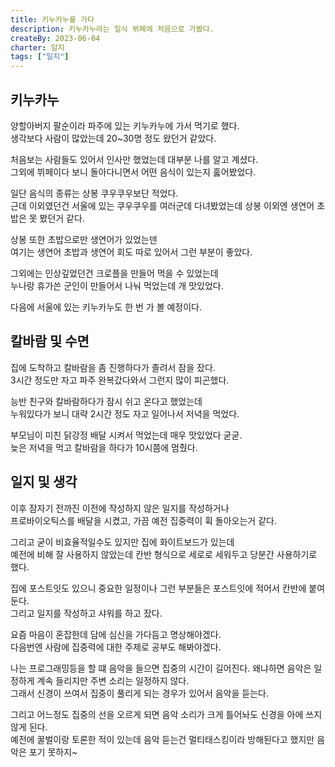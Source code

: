 ```yaml
---
title: 키누카누를 가다
description: 키누카누라는 일식 뷔페에 처음으로 가봤다.
createBy: 2023-06-04
charter: 일지
tags: ["일지"]
---
```


## 키누카누

양할아버지 팔순이라 파주에 있는 키누카누에 가서 먹기로 했다.  
생각보다 사람이 많았는데 20~30명 정도 왔던거 같았다.

처음보는 사람들도 있어서 인사만 했었는데 대부분 나를 알고 계셨다.  
그외에 뷔페이다 보니 돌아다니면서 어떤 음식이 있는지 훓어봤었다.

일단 음식의 종류는 상봉 쿠우쿠우보단 적었다.  
근데 이외였던건 서울에 있는 쿠우쿠우를 여러군데 다녀봤었는데 상봉 이외엔 생연어 초밥은 못 봤던거 같다.

상봉 또한 초밥으로만 생연어가 있었는덴  
여기는 생연어 초밥과 생연어 회도 따로 있어서 그런 부분이 좋았다.

그외에는 인상깊었던건 크로플을 만들어 먹을 수 있었는데  
누나랑 휴가쓴 군인이 만들어서 나눠 먹었는데 개 맛있었다.

다음에 서울에 있는 키누카누도 한 번 가 볼 예정이다.

## 칼바람 및 수면

집에 도착하고 칼바람을 좀 진행하다가 졸려서 잠을 잤다.  
3시간 정도만 자고 파주 완복갔다와서 그런지 많이 피곤했다.

능반 친구와 칼바람하다가 잠시 쉬고 온다고 했었는데  
누워있다가 보니 대략 2시간 정도 자고 일어나서 저녁을 먹었다.

부모님이 미친 닭강정 배달 시켜서 먹었는데 매우 맛있었다 굳굳.  
늦은 저녁을 먹고 칼바람을 하다가 10시쯤에 멈췄다.

## 일지 및 생각

이후 잠자기 전까진 이전에 작성하지 않은 일지를 작성하거나  
프로바이오틱스를 배달을 시켰고, 가끔 예전 집중력이 휙 돌아오는거 같다.

그리고 굳이 비효율적일수도 있지만 집에 화이트보드가 있는데  
예전에 비해 잘 사용하지 않았는데 칸반 형식으로 세로로 세워두고 당분간 사용하기로 했다.

집에 포스트잇도 있으니 중요한 일정이나 그런 부분들은 포스트잇에 적어서 칸반에 붙여둔다.  
그리고 일지를 작성하고 샤워를 하고 잤다.

요즘 마음이 혼잡한데 담에 심신을 가다듬고 명상해야겠다.  
다음번엔 사람에 집중력에 대한 주제로 공부도 해봐야겠다.

나는 프로그래밍등을 할 떄 음악을 들으면 집중의 시간이 길어진다.
왜냐하면 음악은 일정하게 계속 들리지만 주변 소리는 일정하지 않다.  
그래서 신경이 쓰여서 집중이 풀리게 되는 경우가 있어서 음악을 듣는다.

그리고 어느정도 집중의 선을 오르게 되면 음악 소리가 크게 틀어놔도 신경을 아에 쓰지 않게 된다.  
예전에 꿀벌이랑 토론한 적이 있는데 음악 듣는건 멀티태스킹이라 방해된다고 했지만 음악은 포기 못하지~
